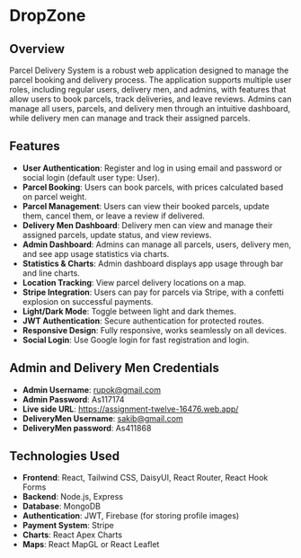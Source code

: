 # DropZone

## Overview

Parcel Delivery System is a robust web application designed to manage the parcel booking and delivery process. The application supports multiple user roles, including regular users, delivery men, and admins, with features that allow users to book parcels, track deliveries, and leave reviews. Admins can manage all users, parcels, and delivery men through an intuitive dashboard, while delivery men can manage and track their assigned parcels.

## Features

- **User Authentication**: Register and log in using email and password or social login (default user type: User).
- **Parcel Booking**: Users can book parcels, with prices calculated based on parcel weight.
- **Parcel Management**: Users can view their booked parcels, update them, cancel them, or leave a review if delivered.
- **Delivery Men Dashboard**: Delivery men can view and manage their assigned parcels, update status, and view reviews.
- **Admin Dashboard**: Admins can manage all parcels, users, delivery men, and see app usage statistics via charts.
- **Statistics & Charts**: Admin dashboard displays app usage through bar and line charts.
- **Location Tracking**: View parcel delivery locations on a map.
- **Stripe Integration**: Users can pay for parcels via Stripe, with a confetti explosion on successful payments.
- **Light/Dark Mode**: Toggle between light and dark themes.
- **JWT Authentication**: Secure authentication for protected routes.
- **Responsive Design**: Fully responsive, works seamlessly on all devices.
- **Social Login**: Use Google login for fast registration and login.

## Admin and Delivery Men Credentials

- **Admin Username**: rupok@gmail.com
- **Admin Password**: As117174
- **Live side URL**: https://assignment-twelve-16476.web.app/
- **DeliveryMen Username**: sakib@gmail.com
- **DeliveryMen password**: As411868

## Technologies Used

- **Frontend**: React, Tailwind CSS, DaisyUI, React Router, React Hook Forms
- **Backend**: Node.js, Express
- **Database**: MongoDB
- **Authentication**: JWT, Firebase (for storing profile images)
- **Payment System**: Stripe
- **Charts**: React Apex Charts
- **Maps**: React MapGL or React Leaflet


